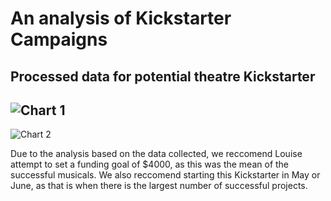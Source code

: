 # An analysis of Kickstarter Campaigns
## Processed data for potential theatre Kickstarter

![Chart 1](https://raw.githubusercontent.com/brennanbarbera/Module-1-Work/main/Chart_2.png)
---
![Chart 2](https://raw.githubusercontent.com/brennanbarbera/Module-1-Work/main/Chart_1.png)

Due to the analysis based on the data collected, we reccomend Louise attempt to set a funding goal of $4000, as this was the mean of the successful musicals. We also reccomend starting this Kickstarter in May or June, as that is when there is the largest number of successful projects.
